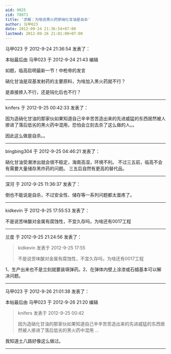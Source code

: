```yaml
---
aid: 9025
zid: 70871
title: '求解：为啥说黑火药掺硝化甘油是自杀'
author: 马甲023
date: 2012-09-24 21:36:54+07:00
lastmod: 2012-09-26 21:01:00+07:00
---
```


马甲023 于 2012-9-24 21:36:54 发表了：

本帖最后由 马甲023 于 2012-9-24 21:43 编辑 

如题，临高启明最新一节！中枪帝的发言

硝化甘油是双基发射药的主要原料，为啥加入黑火药就不行？

是直接掺入不行，还是钝化后也不行？

---------

knifers 于 2012-9-25 00:42:33 发表了：

因为造硝化甘油的那家伙如果知道自己辛辛苦苦造出来的先进威猛的东西居然被人掺进了落后低劣的黑火药中混用，恐怕会立刻去杀了这么做的人。。

因此这么做是自杀。。

---------

bingbing304 于 2012-9-25 04:46:21 发表了：

硝化甘油受潮渗出就会很不稳定，海南高湿，环境不利。 不过三五前，临高不会有需要大量储存黑炸药的问题。 三五后自然有更高的替代品。

---------

深河 于 2012-9-25 11:36:37 发表了：

倒也不能说是自杀，不过安全性、储存等一系列问题都太蛋疼了。

---------

kidkevin 于 2012-9-25 17:55:53 发表了：

不是说苦味酸对金属有腐蚀性，不宜久存吗，为啥还有0017工程

---------

兰度 于 2012-9-25 21:24:56 发表了：

> kidkevin 发表于 2012-9-25 17:55
> 
> 不是说苦味酸对金属有腐蚀性，不宜久存吗，为啥还有0017工程



1、生产出来也不是立刻就要装填弹药。2、在弹体内壁上涂漆或石蜡基本可以解决问题。

---------

马甲023 于 2012-9-26 21:01:38 发表了：

本帖最后由 马甲023 于 2012-9-26 21:20 编辑 


> 
> knifers 发表于 2012-9-25 00:42
> 
> 因为造硝化甘油的那家伙如果知道自己辛辛苦苦造出来的先进威猛的东西居然被人掺进了落后低劣的黑火药中混用 ...



我知道土八路好像这么做过。

---------

